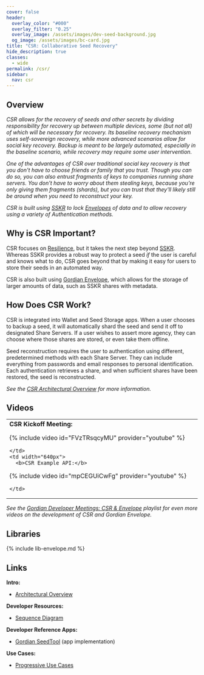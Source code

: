 ```yaml
---
cover: false
header:
  overlay_color: "#000"
  overlay_filter: "0.25"
  overlay_image: /assets/images/dev-seed-background.jpg
  og_image: /assets/images/bc-card.jpg
title: "CSR: Collaborative Seed Recovery"
hide_description: true
classes:
  - wide
permalink: /csr/
sidebar:
  nav: csr
---
```


## Overview

_CSR allows for the recovery of seeds and other secrets by dividing
responsibility for recovery up between multiple devices, some (but not
all) of which will be necessary for recovery. Its baseline recovery
mechanism uses self-sovereign recovery, while more advanced scenarios
allow for social key recovery. Backup is meant to be largely
automated, especially in the baseline scenario, while recovery may
require some user intervention._

_One of the advantages of CSR over traditional social key recovery is
that you don't have to choose friends or family that you trust. Though
you can do so, you can also entrust fragments of keys to companies
running share servers. You don't have to worry about them stealing
keys, because you're only giving them fragments (shards), but you can
trust that they'll likely still be around when you need to reconstruct
your key._

_CSR is built using [SSKR](/sskr/) to lock [Envelopes](/envelope/) of
data and to allow recovery using a variety of Authentication
methods._

## Why is CSR Important?

CSR focuses on
[Resilience](https://github.com/BlockchainCommons/Gordian#gordian-principles),
but it takes the next step beyond [SSKR](/sskr/). Whereas SSKR
provides a robust way to protect a seed _if_ the user is careful and
knows what to do, CSR goes beyond that by making it easy for users to
store their seeds in an automated way.

CSR is also built using [Gordian Envelope](/envelope/), which allows
for the storage of larger amounts of data, such as SSKR shares with
metadata.

## How Does CSR Work?

CSR is integrated into Wallet and Seed Storage apps. When a user
chooses to backup a seed, it will automatically shard the seed and
send it off to designated Share Servers. If a user wishes to assert
more agency, they can choose where those shares are stored, or even
take them offline.

Seed reconstruction requires the user to authentication using
different, predetermined methods with each Share Server. They can
include everything from passwords and email responses to personal
identification. Each authentication retrieves a share, and when
sufficient shares have been restored, the seed is reconstructed.

_See the [CSR Architectural Overview](csr-architecture.md) for more
information._

## Videos

<table width="100%">
  <tr>
    <td width="640px">
      <b>CSR Kickoff Meeting:</b>

{% include video id="FVzTRsqcyMU" provider="youtube" %}

    </td>
    <td width="640px">
      <b>CSR Example API:</b>

{% include video id="mpCEGUiCwFg" provider="youtube" %}

    </td>
  </tr>
</table>

_See the [Gordian Developer Meetings: CSR &
Envelope](https://www.youtube.com/playlist?list=PLCkrqxOY1Fbp-P1Yv-7gmu75i2QS2Z6vk)
playlist for even more videos on the development of CSR and Gordian
Envelope._

## Libraries

{% include lib-envelope.md %}

## Links

**Intro:**

* [Architectural Overview](/csr/architecture/)

**Developer Resources:**

* [Sequence Diagram](/csr/sequence-diagram/)

**Developer Reference Apps:**

* [Gordian SeedTool](https://github.com/BlockchainCommons/GordianSeedTool-iOS) (app implementation)

**Use Cases:**

* [Progressive Use Cases](/csr/use-cases/)
